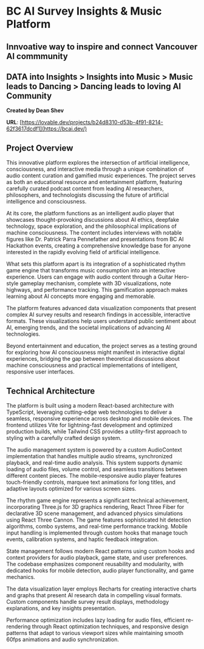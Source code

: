 # BC AI Survey Insights & Music Platform
## Innvoative way to inspire and connect Vancouver AI commmunity
## DATA into Insights > Insights into Music > Music leads to Dancing > Dancing leads to loving AI Community

**Created by Dean Shev**

**URL**: [https://lovable.dev/projects/b24d8310-d53b-4f91-8214-62f3617dcdf1](https://bcai.dev/)

## Project Overview

This innovative platform explores the intersection of artificial intelligence, consciousness, and interactive media through a unique combination of audio content curation and gamified music experiences. The project serves as both an educational resource and entertainment platform, featuring carefully curated podcast content from leading AI researchers, philosophers, and technologists discussing the future of artificial intelligence and consciousness.

At its core, the platform functions as an intelligent audio player that showcases thought-provoking discussions about AI ethics, deepfake technology, space exploration, and the philosophical implications of machine consciousness. The content includes interviews with notable figures like Dr. Patrick Parra Pennefather and presentations from BC AI Hackathon events, creating a comprehensive knowledge base for anyone interested in the rapidly evolving field of artificial intelligence.

What sets this platform apart is its integration of a sophisticated rhythm game engine that transforms music consumption into an interactive experience. Users can engage with audio content through a Guitar Hero-style gameplay mechanism, complete with 3D visualizations, note highways, and performance tracking. This gamification approach makes learning about AI concepts more engaging and memorable.

The platform features advanced data visualization components that present complex AI survey results and research findings in accessible, interactive formats. These visualizations help users understand public sentiment about AI, emerging trends, and the societal implications of advancing AI technologies.

Beyond entertainment and education, the project serves as a testing ground for exploring how AI consciousness might manifest in interactive digital experiences, bridging the gap between theoretical discussions about machine consciousness and practical implementations of intelligent, responsive user interfaces.

## Technical Architecture

The platform is built using a modern React-based architecture with TypeScript, leveraging cutting-edge web technologies to deliver a seamless, responsive experience across desktop and mobile devices. The frontend utilizes Vite for lightning-fast development and optimized production builds, while Tailwind CSS provides a utility-first approach to styling with a carefully crafted design system.

The audio management system is powered by a custom AudioContext implementation that handles multiple audio streams, synchronized playback, and real-time audio analysis. This system supports dynamic loading of audio files, volume control, and seamless transitions between different content pieces. The mobile-responsive audio player features touch-friendly controls, marquee text animations for long titles, and adaptive layouts optimized for various screen sizes.

The rhythm game engine represents a significant technical achievement, incorporating Three.js for 3D graphics rendering, React Three Fiber for declarative 3D scene management, and advanced physics simulations using React Three Cannon. The game features sophisticated hit detection algorithms, combo systems, and real-time performance tracking. Mobile input handling is implemented through custom hooks that manage touch events, calibration systems, and haptic feedback integration.

State management follows modern React patterns using custom hooks and context providers for audio playback, game state, and user preferences. The codebase emphasizes component reusability and modularity, with dedicated hooks for mobile detection, audio player functionality, and game mechanics.

The data visualization layer employs Recharts for creating interactive charts and graphs that present AI research data in compelling visual formats. Custom components handle survey result displays, methodology explanations, and key insights presentation.

Performance optimization includes lazy loading for audio files, efficient re-rendering through React optimization techniques, and responsive design patterns that adapt to various viewport sizes while maintaining smooth 60fps animations and audio synchronization.
